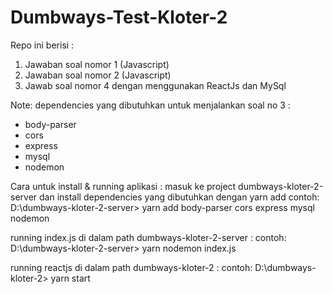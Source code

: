 # Dumbways-Test-Kloter-2

Repo ini berisi :
1. Jawaban soal nomor 1 (Javascript)
2. Jawaban soal nomor 2 (Javascript)
3. Jawab soal nomor 4 dengan menggunakan ReactJs dan MySql

Note: dependencies yang dibutuhkan untuk menjalankan soal no 3 :
- body-parser
- cors
- express
- mysql
- nodemon

Cara untuk install & running aplikasi :
masuk ke project dumbways-kloter-2-server dan install dependencies yang dibutuhkan
dengan yarn add
contoh:
D:\dumbways-kloter-2-server> yarn add body-parser cors express mysql nodemon

running index.js di dalam path dumbways-kloter-2-server :
contoh:
D:\dumbways-kloter-2-server> yarn nodemon index.js

running reactjs di dalam path dumbways-kloter-2 :
contoh:
D:\dumbways-kloter-2> yarn start
